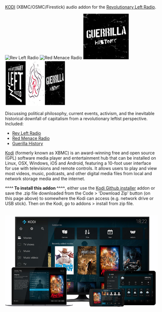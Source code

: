 <a href="https://kodi.tv">KODI<a> (XBMC/OSMC/Firestick) audio addon for the <a href="https://revolutionaryleftradio.libsyn.com/website">Revolutionary Left Radio</a>.<br>

<img src="https://ssl-static.libsyn.com/p/assets/7/3/3/a/733a93637e62338d/RLR_Logo_CROPPED_.jpg" width="150" height="150" alt="Rev Left Radio">
<img src="https://images.squarespace-cdn.com/content/v1/5ce57943315e4600013e5cc9/1609569190127-8ADG9CXS2VY7RORP95SA/RM+Alt+Logo.jpeg?format=750w" width="150" height="150" alt="Red Menace Radio">
<img src="https://github.com/leopheard/RevLeftRadio/blob/master/resources/media/3.jpg?raw=true" width="150" height="150" alt="Guerilla History"><br>
<img src="https://github.com/leopheard/RevLeftRadio/blob/master/resources/media/rev-left-3.jpg?raw=true" width="200" height="150" alt="Rev Left Radio Red Menace Guerilla History"><br>

Discussing political philosophy, current events, activism, and the inevitable historical downfall of capitalism from a revolutionary leftist perspective. Included:<br>

- <a href="https://www.revolutionaryleftradio.com/revleftradio/">Rev Left Radio</a><br>
- <a href="https://www.revolutionaryleftradio.com/redmenace/">Red Menace Radio</a><br>
- <a href="https://www.revolutionaryleftradio.com/guerrilla-history">Guerilla History</a><br>

<a href="https://www.kodi.tv">Kodi</a> (formerly known as XBMC) is an award-winning free and open source (GPL) software media player and entertainment hub that can be installed on Linux, OSX, Windows, iOS and Android, featuring a 10-foot user interface for use with televisions and remote controls. It allows users to play and view most videos, music, podcasts, and other digital media files from local and network storage media and the internet.<br>

<b>^^^^ To install this addon ^^^^</b>, either use the <a href="https://www.tvaddons.co/github-browser-kodi/">Kodi Github installer</a> addon or save the .zip file downloaded from the Code > 'Download Zip' button (on this page above) to somewhere the Kodi can access (e.g. network drive or USB stick). Then on the Kodi, go to addons > install from zip file.<br>

<br><a href="https://www.kodi.tv"><img src="https://github.com/leopheard/Audio-Podcasts/blob/master/resources/media/about--devices.jpg?raw=true">
